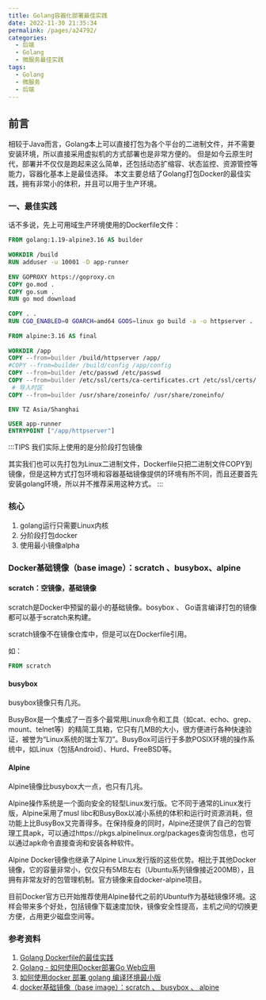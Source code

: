 ```yaml
---
title: Golang容器化部署最佳实践
date: 2022-11-30 21:35:34
permalink: /pages/a24792/
categories:
  - 后端
  - Golang
  - 微服务最佳实践
tags:
  - Golang
  - 微服务
  - 后端
---
```


## 前言

相较于Java而言，Golang本上可以直接打包为各个平台的二进制文件，并不需要安装环境，所以直接采用虚拟机的方式部署也是非常方便的。
但是如今云原生时代，部署并不仅仅是跑起来这么简单，还包括动态扩缩容、状态监控、资源管控等能力，容器化基本上是最佳选择。
本文主要总结了Golang打包Docker的最佳实践，拥有非常小的体积，并且可以用于生产环境。

<!-- more -->

### 一、最佳实践

话不多说，先上可用域生产环境使用的Dockerfile文件：

```dockerfile
FROM golang:1.19-alpine3.16 AS builder
 
WORKDIR /build
RUN adduser -u 10001 -D app-runner
 
ENV GOPROXY https://goproxy.cn
COPY go.mod .
COPY go.sum .
RUN go mod download
 
COPY . .
RUN CGO_ENABLED=0 GOARCH=amd64 GOOS=linux go build -a -o httpserver .
 
FROM alpine:3.16 AS final
 
WORKDIR /app
COPY --from=builder /build/httpserver /app/
#COPY --from=builder /build/config /app/config
COPY --from=builder /etc/passwd /etc/passwd
COPY --from=builder /etc/ssl/certs/ca-certificates.crt /etc/ssl/certs/
 # 导入时区
COPY --from=builder /usr/share/zoneinfo/ /usr/share/zoneinfo/

ENV TZ Asia/Shanghai

USER app-runner
ENTRYPOINT ["/app/httpserver"]
```
:::TIPS
我们实际上使用的是分阶段打包镜像

其实我们也可以先打包为Linux二进制文件，Dockerfile只把二进制文件COPY到镜像，但是这种方式打包环境和容器基础镜像提供的环境有所不同，而且还要首先安装golang环境，所以并不推荐采用这种方式。
:::

### 核心

1. golang运行只需要Linux内核
2. 分阶段打包docker
3. 使用最小镜像alpha


### Docker基础镜像（base image）：scratch 、busybox、alpine

#### scratch：空镜像，基础镜像
scratch是Docker中预留的最小的基础镜像。bosybox 、 Go语言编译打包的镜像都可以基于scratch来构建。

scratch镜像不在镜像仓库中，但是可以在Dockerfile引用。

如：
```dockerfile
FROM scratch
```

#### busybox
busybox镜像只有几兆。

BusyBox是一个集成了一百多个最常用Linux命令和工具（如cat、echo、grep、mount、telnet等）的精简工具箱，它只有几MB的大小，很方便进行各种快速验证，被誉为“Linux系统的瑞士军刀”。BusyBox可运行于多款POSIX环境的操作系统中，如Linux（包括Android）、Hurd、FreeBSD等。

#### Alpine
Alpine镜像比busybox大一点，也只有几兆。

Alpine操作系统是一个面向安全的轻型Linux发行版。它不同于通常的Linux发行版，Alpine采用了musl libc和BusyBox以减小系统的体积和运行时资源消耗，但功能上比BusyBox又完善得多。在保持瘦身的同时，Alpine还提供了自己的包管理工具apk，可以通过https://pkgs.alpinelinux.org/packages查询包信息，也可以通过apk命令直接查询和安装各种软件。

Alpine Docker镜像也继承了Alpine Linux发行版的这些优势。相比于其他Docker镜像，它的容量非常小，仅仅只有5MB左右（Ubuntu系列镜像接近200MB），且拥有非常友好的包管理机制。官方镜像来自docker-alpine项目。

目前Docker官方已开始推荐使用Alpine替代之前的Ubuntu作为基础镜像环境。这样会带来多个好处，包括镜像下载速度加快，镜像安全性提高，主机之间的切换更方便，占用更少磁盘空间等。


### 参考资料

1. [Golang Dockerfile的最佳实践](https://blog.csdn.net/kingu_crimson/article/details/126266971)
2. [Golang - 如何使用Docker部署Go Web应用](https://www.cnblogs.com/beatleC/p/16056315.html)
3. [如何使用docker 部署 golang 编译环境最小版](https://www.cnblogs.com/jackluo/p/13576448.html)
4. [docker基础镜像（base image）：scratch 、 busybox 、 alpine](http://www.asznl.com/post/48)
